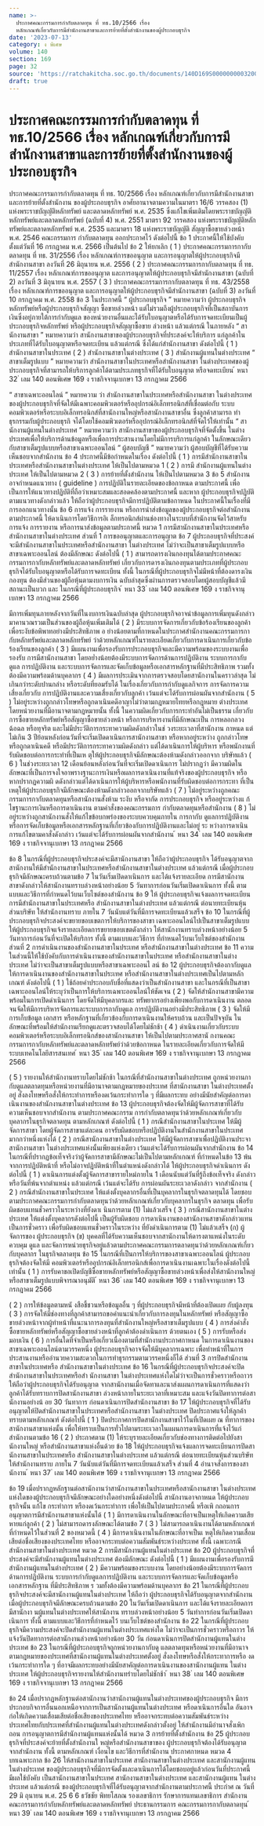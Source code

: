 ```yaml
---
name: >-
  ประกาศคณะกรรมการกำกับตลาดทุน ที่ ทธ.10/2566 เรื่อง
  หลักเกณฑ์เกี่ยวกับการมีสำนักงานสาขาและการย้ายที่ตั้งสำนักงานของผู้ประกอบธุรกิจ
date: '2023-07-13'
category: ง พิเศษ
volume: 140
section: 169
page: 32
source: 'https://ratchakitcha.soc.go.th/documents/140D169S0000000003200.pdf'
draft: true
---
```


# ประกาศคณะกรรมการกำกับตลาดทุน ที่ ทธ.10/2566 เรื่อง หลักเกณฑ์เกี่ยวกับการมีสำนักงานสาขาและการย้ายที่ตั้งสำนักงานของผู้ประกอบธุรกิจ

ประกาศคณะกรรมการกำกับตลาดทุน ที่ ทธ. 10/2566 เรื่อง หลักเกณฑ์เกี่ยวกับการมีสำนักงานสาขา และการย้ายที่ตั้งสำนักงาน ของผู้ประกอบธุรกิจ อาศัยอานาจตามความในมาตรา 16/6 วรรคสอง (1) แห่งพระราชบัญญัติหลักทรัพย์ และตลาดหลักทรัพย์ พ.ศ. 2535 ซึ่งแก้ไขเพิ่มเติมโดยพระราชบัญญัติหลักทรัพย์และตลาดหลักทรัพย์ (ฉบับที่ 4) พ.ศ. 2551 มาตรา 92 วรรคสอง แห่งพระราชบัญญัติหลักทรัพย์และตลาดหลักทรัพย์ พ.ศ. 2535 และมาตรา 18 แห่งพระราชบัญญัติ สัญญาซื้อขายล่วงหน้า พ.ศ. 2546 คณะกรรมการ กำกับตลาดทุน ออกประกาศไว้ ดังต่อไปนี้ ข้อ 1 ประกาศนี้ให้ใช้บังคับตั้งแต่วันที่ 16 กรกฎาคม พ.ศ. 2566 เป็นต้นไป ข้อ 2 ให้ยกเลิก ( 1 ) ประกาศคณะกรรมการกากับตลาดทุน ที่ ทธ. 31/2556 เรื่อง หลักเกณฑ์การขออนุญาต และการอนุญาตให้ผู้ประกอบธุรกิจมีสำนักงานสาขา ลงวันที่ 26 มิถุนายน พ.ศ. 2556 ( 2 ) ประกาศคณะกรรมการกากับตลาดทุน ที่ ทธ. 11/2557 เรื่อง หลักเกณฑ์การขออนุญาต และการอนุญาตให้ผู้ประกอบธุรกิจมีสำนักงานสาขา (ฉบับที่ 2) ลงวันที่ 3 มิถุนายน พ.ศ. 2557 ( 3 ) ประกาศคณะกรรมการกากับตลาดทุน ที่ ทธ. 43/2558 เรื่อง หลักเกณฑ์การขออนุญาต และการอนุญาตให้ผู้ประกอบธุรกิจมีสำนักงานสาขา (ฉบับที่ 3) ลงวันที่ 10 กรกฎาคม พ.ศ. 2558 ข้อ 3 ในประกาศนี้ “ ผู้ประกอบธุรกิจ ” หมายความว่า ผู้ประกอบธุรกิจหลักทรัพย์หรือผู้ประกอบธุรกิจสัญญา ซื้อขายล่วงหน้า แต่ไม่รวมถึงผู้ประกอบธุรกิจที่เป็นสถาบันการเงินซึ่งอยู่ภายใต้การกำกับดูแล ของหน่วยงานอื่นและได้รับใบอนุญาตหรือได้รับการจดทะเบียนเป็นผู้ประกอบธุรกิจหลักทรัพย์ หรือผู้ประกอบธุรกิจสัญญาซื้อขาย ล่วงหน้า แล้วแต่กรณี ในภายหลัง “ สานักงานสาขา ” หมายความว่า สานักงานสาขาของผู้ประกอบธุรกิจที่ประสงค์จะให้บริการ แก่ลูกค้าในประเภทที่ได้รับใบอนุญาตหรือจดทะเบียน แล้วแต่กรณี ซึ่งได้แก่สำนักงานสาขา ดังต่อไปนี้ ( 1 ) สำนักงานสาขาในประเทศ ( 2 ) สำนักงานสาขาในต่างประเทศ ( 3 ) สำนักงานผู้แทนในต่างประเทศ “ สาขาเต็มรูปแบบ ” หมายความว่า สำนักงานสาขาในประเทศหรือสำนักงานสาขา ในต่างประเทศของผู้ประกอบธุรกิจที่สามารถให้บริการลูกค้าได้ตามประเภทธุรกิจที่ได้รับใบอนุญาต หรือจดทะเบียน ้ หนา 32 ่ เลม 140 ตอนพิเศษ 169 ง ราชกิจจานุเบกษา 13 กรกฎาคม 2566

“ สาขาเฉพาะออนไลน์ ” หมายความ ว่า สำนักงานสาขาในประเทศหรือสำนักงานสาขา ในต่างประเทศของผู้ประกอบธุรกิจที่จัดให้มีเฉพาะคอมพิวเตอร์หรืออุปกรณ์อิเล็กทรอนิกส์ที่เชื่อมต่อกับ ระบบคอมพิวเตอร์หรือระบบอิเล็กทรอนิกส์ที่สานักงานใหญ่หรือสานักงานสาขาอื่น ซึ่งลูกค้าสามารถ ทำธุรกรรมกับผู้ประกอบธุรกิ จได้โดยใช้คอมพิวเตอร์หรืออุปกรณ์อิเล็กทรอนิกส์ที่จัดไว้ให้เท่านั้น “ สานักงานผู้แทนในต่างประเทศ ” หมายความว่า สานักงานสาขาของผู้ประกอบธุรกิจที่จัดตั้งขึ้น ในต่างประเทศเพื่อให้บริการด้านข้อมูลหรือเพื่อการประสานงานโดยไม่มีการบริการแก่ลูกค้า ในลักษณะเดียวกับสาขาเต็มรูปแบบหรือสาขาเฉพาะออนไลน์ “ ผู้สอบบัญชี ” หมายความว่า ผู้สอบบัญชีที่ได้รับความเห็นชอบจากสำนักงาน ข้อ 4 ประกาศนี้มีข้อกำหนดในเรื่อง ดังต่อไปนี้ ( 1 ) การมีสำนักงานสาขาในประเทศหรือสำนักงานสาขาในต่างประเทศ ให้เป็นไปตามหมวด 1 ( 2 ) การมี สำนักงานผู้แทนในต่างประเทศ ให้เป็นไปตามหมวด 2 ( 3 ) การย้ายที่ตั้งสำนักงาน ให้เป็นไปตามหมวด 3 ข้อ 5 สำนักงานอาจกำหนดแนวทาง ( guideline ) การปฏิบัติในรายละเอียดของข้อกาหนด ตามประกาศนี้ เพื่อเป็นการให้แนวทางปฏิบัติที่ถือว่าเหมาะสมและสอดคล้องตามประกาศนี้ และหาก ผู้ประกอบธุรกิจปฏิบัติตามแนวทางดังกล่าวแล้ว ให้ถือว่าผู้ประกอบธุรกิจมีการปฏิบัติตามข้อกาหนด ในประกาศนี้ในเรื่องที่มีการออกแนวทางนั้น ข้อ 6 การแจ้ง การรายงาน หรือการนำส่งข้อมูลของผู้ประกอบธุรกิจต่อสำนักงาน ตามประกาศนี้ ให้ดาเนินการโดยวิธีการอิเ ล็กทรอนิกส์ผ่านช่องทางในระบบที่สำนักงานจัดไว้สาหรับการแจ้ง การรายงาน หรือการนาส่งข้อมูลตามประกาศนี้ หมวด 1 การมีสานักงานสาขาในประเทศหรือสำนักงานสาขาในต่างประเทศ ส่วนที่ 1 การขออนุญาตและการอนุญาต ข้อ 7 ผู้ประกอบธุรกิจที่ประสงค์จะมีสำนักงานสาขาในประเทศหรือสำนักงานสาขา ในต่างประเทศ ไม่ว่าจะเป็นสาขาเต็มรูปแบบหรือสาขาเฉพาะออนไลน์ ต้องมีลักษณะ ดังต่อไปนี้ ( 1 ) สามารถดารงเงินกองทุนได้ตามประกาศคณะกรรมการกากับหลักทรัพย์และตลาดหลักทรัพย์ เกี่ยวกับการดารงเงินกองทุนตามประเภทที่ผู้ประกอบธุรกิจได้รับใบอนุญาตหรือได้รับการจดทะเบียน ทั้งนี้ ในกรณีที่ผู้ประกอบธุรกิจไม่มีหน้าที่ต้องดารงเงินกองทุน ต้องมีส่วนของผู้ถือหุ้นตามงบการเงิน ฉบับล่าสุดซึ่งผ่านการตรวจสอบโดยผู้สอบบัญชีแล้วมีสถานะเป็นบวก และ ในกรณีที่ผู้ประกอบธุรกิจ ้ หนา 33 ่ เลม 140 ตอนพิเศษ 169 ง ราชกิจจานุเบกษา 13 กรกฎาคม 2566

มีการเพิ่มทุนภายหลังจากวันที่ในงบการเงินฉบับล่าสุด ผู้ประกอบธุรกิจอาจนำข้อมูลการเพิ่มทุนดังกล่าว มาคานวณรวมเป็นส่วนของผู้ถือหุ้นเพิ่มเติมได้ ( 2 ) มีระบบการจัดการเกี่ยวกับข้อร้องเรียนของลูกค้าเพื่อระงับข้อพิพาทอย่างมีประสิทธิภาพ อ ย่างน้อยตามที่กาหนดในประกาศสำนักงานคณะกรรมการกากับหลักทรัพย์และตลาดหลักทรัพย์ ว่าด้วยหลักเกณฑ์ในรายละเอียดเกี่ยวกับการดาเนินการเกี่ยวกับข้อร้องเรียนของลูกค้า ( 3 ) มีแผนงานเพื่อรองรับการประกอบธุรกิจและมีความพร้อมของระบบงานเพื่อรองรับ การมีสานักงานสาขา โดยอย่ำงน้อยต้องมีระบบการจัดการด้านการปฏิบัติงาน ระบบการกากับดูแล การปฏิบัติงาน และระบบการจัดการและจัดเก็บข้อมูลหรือเอกสารหลักฐานที่มีประสิทธิภาพ รวมทั้ง ต้องมีความพร้อมด้านบุคลากร ( 4 ) มีผลการประเมินจากการตรวจสอบโดยสานักงานในคราวล่าสุด ไม่เกินกว่าระดับปานกลำง หรือระดับที่ยอมรับได้ ในเรื่องเกี่ยวกับการกำกับดูแลกิจการ การจัดการความเสี่ยงเกี่ยวกับ การปฏิบัติงานและความเสี่ยงเกี่ยวกับลูกค้า เว้นแต่จะได้รับการผ่อนผันจากสำนักงาน ( 5 ) ไม่อยู่ระหว่างถูกกล่าวโทษหรือถูกดาเนินคดีอาญาไม่ว่าตามกฎหมายไทยหรือกฎหมาย ต่างประเทศโดยหน่วยงานที่มีอานาจตามกฎหมายนั้น ทั้งนี้ ในความผิดเกี่ยวกับการกระทำอันไม่เป็นธรรม เกี่ยวกับการซื้อขายหลักทรัพย์หรือสัญญาซื้อขายล่วงหน้า หรือการบริหารงานที่มีลักษณะเป็น การหลอกลวง ฉ้อฉล หรือทุจริต และไม่มีประวัติการกระทาความผิดดังกล่าวในช่ วงระยะเวลาที่สานักงาน กาหนด แต่ไม่เกิน 3 ปีย้อนหลังก่อนวันที่จะเริ่มเปิดดาเนินการสานักงานสาขา หรือหากอยู่ระหว่าง ถูกกล่าวโทษ หรือถูกดาเนินคดี หรือมีประวัติการกระทาความผิดดังกล่าว แต่ได้ดาเนินการให้ผู้บริหาร หรือพนักงานที่รับผิดชอบต่อการกระทำที่เป็นเห ตุให้ผู้ประกอบธุรกิจมีลักษณะต้องห้ามดังกล่าวออกจาก บริษัทแล้ว ( 6 ) ในช่วงระยะเวลา 12 เดือนย้อนหลังก่อนวันที่จะเริ่มเปิดดาเนินการ ไม่ปรากฏว่า มีความผิดในลักษณะที่เป็นการจงใจอาพรางฐานะการเงินหรือผลการดาเนินงานที่แท้จริงของผู้ประกอบธุรกิจ หรือหากปรากฏความผิ ดดังกล่าวแต่ได้ดาเนินการให้ผู้บริหารหรือพนักงานที่รับผิดชอบต่อการกระทา ที่เป็นเหตุให้ผู้ประกอบธุรกิจมีลักษณะต้องห้ามดังกล่าวออกจากบริษัทแล้ว ( 7 ) ไม่อยู่ระหว่างถูกคณะกรรมการกากับตลาดทุนหรือสานักงานสั่งห้าม ระงับ หรือจากัด การประกอบธุรกิจ หรืออยู่ระหว่างแ ก้ไขฐานะการเงินหรือการดาเนินงาน ตามคำสั่งของคณะกรรมการ กำกับตลาดทุนหรือสำนักงาน ( 8 ) ไม่อยู่ระหว่างถูกสานักงานสั่งให้แก้ไขข้อบกพร่องของระบบควบคุมภายใน การกากับ ดูแลการปฏิบัติงาน หรือการจัดเก็บข้อมูลหรือเอกสารหลักฐานที่เกี่ยวข้องกับการปฏิบัติงานและไม่อยู่ ระ หว่างการดาเนินการแก้ไขตามคาสั่งดังกล่าว เว้นแต่จะได้รับการผ่อนผันจากสำนักงาน ้ หนา 34 ่ เลม 140 ตอนพิเศษ 169 ง ราชกิจจานุเบกษา 13 กรกฎาคม 2566

ข้อ 8 ในกรณีที่ผู้ประกอบธุรกิจประสงค์จะมีสานักงานสาขา ให้ถือว่าผู้ประกอบธุรกิจ ได้รับอนุญาตจากสานักงานให้มีสำนักงานสาขาในประเทศหรือสำนักงานสาขาในต่างประเทศ แล้วแต่กรณี เมื่อผู้ประกอบธุรกิจมีลักษณะครบถ้วนตามข้อ 7 ในวันเริ่มเปิดดาเนินการ และได้แจ้งรายละเอียด การมีสานักงานสาขาดังกล่าวให้สานักงานทราบล่วงหน้าอย่างน้อย 5 วันทาการก่อนวันเริ่มเปิดดาเนินการ ทั้งนี้ ตามแบบและวิธีการที่กำหนดไว้บนเว็บไซต์ของสำนักงาน ข้อ 9 ให้ ผู้ประกอบธุรกิจแจ้งผลการจดทะเบียนการมีสำนักงานสาขาในประเทศหรือ สำนักงานสาขาในต่างประเทศ แล้วแต่กรณี ต่อนายทะเบียนหุ้นส่วนบริษัท ให้สำนักงานทราบ ภายใน 7 วันนับแต่วันที่มีการจดทะเบียนแล้วเสร็จ ข้อ 10 ในกรณีที่ผู้ประกอบธุรกิจประสงค์จะขยายขอบเขตการให้บริการของสาขา เฉพาะออนไลน์ไปเป็นสาขาเต็มรูปแบบ ให้ผู้ประกอบธุรกิจแจ้งรายละเอียดการขยายขอบเขตดังกล่าว ให้สานักงานทราบล่วงหน้าอย่างน้อย 5 วันทาการก่อนวันที่จะเปิดให้บริการ ทั้งนี้ ตามแบบและวิธีการ ที่กำหนดไว้บนเว็บไซต์ของสำนักงาน ส่วนที่ 2 การดำเนินงานของสำนักงานสาขาในประเทศ หรือสำนักงานสาขาในต่างประเทศ ข้อ 11 ความในส่วนนี้ให้ใช้บังคับกับการดำเนินงานของสำนักงานสาขาในประเทศ หรือสำนักงานสาขาในต่างประเทศ ไม่ว่าจะเป็นสาขาเต็มรูปแบบหรือสาขาเฉพาะออนไ ลน์ ข้อ 12 ผู้ประกอบธุรกิจต้องกากับดูแลให้การดาเนินงานของสำนักงานสาขาในประเทศ หรือสำนักงานสาขาในต่างประเทศเป็นไปตามหลักเกณฑ์ ดังต่อไปนี้ ( 1 ) ใช้ถ้อยคำประกอบกับชื่อที่แสดงว่าเป็นสำนักงานสาขา และในกรณีที่เป็นสาขา เฉพาะออนไลน์ให้ระบุว่าเป็นการให้บริการเฉพาะออนไลน์ให้ชัดเจน ( 2 ) จัดให้สำนักงานสาขามีความพร้อมในการเปิดดำเนินการ โดยจัดให้มีบุคลากรและ ทรัพยากรอย่างเพียงพอกับการดาเนินงาน ตลอดจนจัดให้มีการบริหารจัดการและระบบการกากับดูแล การปฏิบัติงานอย่างมีประสิทธิภาพ ( 3 ) จัดให้มีการเก็บข้อมูล เอกสาร หรือหลักฐานที่เกี่ยวข้องกับการดาเนินงานให้ครบถ้วน และเป็นปัจจุบัน ในลักษณะที่พร้อมให้สำนักงานเรียกดูและตรวจสอบได้โดยไม่ชักช้า ( 4 ) ดำเนินงานเกี่ยวกับระบบคอมพิวเตอร์หรือระบบอิเล็กทรอนิกส์ของสานักงานสาขา ให้เป็นไปตามประกาศสานั กงานคณะกรรมการกากับหลักทรัพย์และตลาดหลักทรัพย์ว่าด้วยข้อกาหนด ในรายละเอียดเกี่ยวกับการจัดให้มีระบบเทคโนโลยีสารสนเทศ ้ หนา 35 ่ เลม 140 ตอนพิเศษ 169 ง ราชกิจจานุเบกษา 13 กรกฎาคม 2566

( 5 ) รายงานให้สำนักงานทราบโดยไม่ชักช้า ในกรณีที่สำนักงานสาขาในต่างประเทศ ถูกหน่วยงานกากับดูแลตลาดทุนหรือหน่วยงานที่มีอานาจตามกฎหมายของประเทศ ที่สานักงานสาขา ในต่างประเทศตั้งอยู่ สั่งลงโทษหรือสั่งให้กระทำการหรืองดเว้นกระทำการใด ๆ ที่มีผลกระทบ อย่างมีนัยสำคัญต่อการดาเนินงานของสำนักงานสาขาในต่างประเทศ ข้อ 13 ผู้ประกอบธุรกิจต้องจัดให้มีผู้จัดการสาขาที่ได้รับความเห็นชอบจากสำนักงาน ตามประกาศคณะกรรม การกำกับตลาดทุนว่าด้วยหลักเกณฑ์เกี่ยวกับบุคลากรในธุรกิจตลาดทุน ตามหลักเกณฑ์ ดังต่อไปนี้ ( 1 ) กรณีสำนักงานสาขาในประเทศ ให้มีผู้จัดการสาขา โดยผู้จัดการสาขาแต่ละคน อาจรับผิดชอบหรือปฏิบัติงานในสำนักงานสาขาในประเทศมากกว่าหนึ่งแห่งได้ ( 2 ) กรณีสานักงานสาขาในต่างประเทศ ให้มีผู้จัดการสาขาเพื่อปฏิบัติงานประจาสานักงานสาขา ในต่างประเทศแห่งนั้นเพียงแห่งเดียว เว้นแต่จะได้รับการผ่อนผันจากสำนักงาน ข้อ 14 ในกรณีที่ปรากฏข้อเท็จจริงว่าผู้จัดการสาขามีลักษณะไม่เป็นไปตามหลักเกณฑ์ ที่กำหนดในข้อ 13 พ้น จากการปฏิบัติหน้าที่ หรือไม่อาจปฏิบัติหน้าที่ในตำแหน่งดังกล่าวได้ ให้ผู้ประกอบธุรกิจดำเนินการ ดังต่อไปนี้ ( 1 ) ดาเนินการแต่งตั้งผู้จัดการสาขารายใหม่ภายใน 1 เดือนนับแต่วันที่รู้ถึงข้อเท็จจริง ดังกล่าวหรือวันที่พ้นจากตำแหน่ง แล้วแต่กรณี เว้นแต่จะได้รับ การผ่อนผันระยะเวลาดังกล่าว จากสำนักงาน ( 2 ) กรณีสำนักงานสาขาในประเทศ ให้แต่งตั้งบุคลากรอื่นที่เป็นบุคลากรในธุรกิจตลาดทุนได้ โดยชอบตามประกาศคณะกรรมการกำกับตลาดทุนว่าด้วยหลักเกณฑ์เกี่ยวกับบุคลากรในธุรกิจ ตลาดทุน เพื่อรับผิดชอบแทนชั่วคราวในระหว่างที่ยังดาเ นินการตาม (1) ไม่แล้วเสร็จ ( 3 ) กรณีสานักงานสาขาในต่างประเทศ ให้แต่งตั้งบุคลากรดังต่อไปนี้ เป็นผู้รับผิดชอบ การดาเนินงานของสานักงานสาขาดังกล่าวแทนเป็นการชั่วคราว เพื่อรับผิดชอบแทนชั่วคราวในระหว่าง ที่ยังดำเนินการตาม (1) ไม่แล้วเสร็จ (ก) ผู้จัดการของ ผู้ประกอบธุรกิจ (ข) บุคคลที่ได้รับความเห็นชอบจากสานักงานให้ดารงตาแหน่งในระดับควบคุม ดูแล และจัดการหน่วยธุรกิจอยู่แล้วตามประกาศคณะกรรมการตลาดทุนว่าด้วยหลักเกณฑ์เกี่ยวกับบุคลากร ในธุรกิจตลาดทุน ข้อ 15 ในกรณีที่เป็นการให้บริการของสาขาเฉพาะออนไลน์ ผู้ประกอบธุรกิจต้องจัดให้มี คอมพิวเตอร์หรืออุปกรณ์อิเล็กทรอนิกส์เพื่อการดาเนินงานเฉพาะในเรื่องดังต่อไปนี้เท่านั้น ( 1 ) การรับคาขอเปิดบัญชีซื้อขายหลักทรัพย์หรือสัญญาซื้อขายล่วงหน้าเพื่อส่งให้สานักงานใหญ่ หรือสาขาเต็มรูปแบบพิจารณาอนุมัติ ้ หนา 36 ่ เลม 140 ตอนพิเศษ 169 ง ราชกิจจานุเบกษา 13 กรกฎาคม 2566

( 2 ) การให้ข้อมูลตามหนั งสือชี้ชวนหรือข้อมูลอื่น ๆ ที่ผู้ประกอบธุรกิจมีหน้าที่ต้องเปิดเผย กับผู้ลงทุน ( 3 ) การจัดให้มีช่องทางที่ลูกค้าสามารถขอคำแนะนำเกี่ยวกับการลงทุนในหลักทรัพย์ หรือสัญญาซื้อขายล่วงหน้าจากผู้ทำหน้าที่แนะนาการลงทุนที่สำนักงานใหญ่หรือสาขาเต็มรูปแบบ ( 4 ) การส่งคำสั่งซื้อขายหลักทรัพย์หรือสัญญาซื้อขายล่วงหน้าที่ลูกค้าต้องดำเนินการ ด้วยตนเอง ( 5 ) การรับหรือส่งมอบเงิน ( 6 ) การอื่นใดที่จำเป็นหรือเกี่ยวเนื่องตามที่สำนักงานประกาศกาหนด ในการดาเนินงานของสาขาเฉพาะออนไลน์ตามวรรคหนึ่ง ผู้ประกอบธุรกิจอาจจัดให้มีบุคลากรเฉพาะ เพื่อทำหน้าที่ในการประสานงานหรืออำนวยความสะดวกในการทำธุรกรรมตามวรรคหนึ่งก็ได้ ส่วนที่ 3 การปิดสำนักงานสาขาในประเทศหรือ สำนักงานสาขาในต่างประเทศ ข้อ 16 ในกรณีที่ผู้ประกอบธุรกิจประสงค์จะปิดสำนักงานสาขาในประเทศหรือสำ นักงานสาขา ในต่างประเทศแห่งใดไม่ว่าจะเป็นการชั่วคราวหรือถาวร ให้ถือว่าผู้ประกอบธุรกิจได้รับอนุญาต จากสานักงานเมื่อจัดทาและนาส่งแผนการดาเนินการที่แสดงว่าลูกค้าได้รับทราบการปิดสานักงานสาขา ล่วงหน้าภายในระยะเวลาที่เหมาะสม และแจ้งวันปิดทาการต่อสานักงานอย่างน้ อย 30 วันทาการ ก่อนดาเนินการปิดสำนักงานสาขา ข้อ 17 ให้ผู้ประกอบธุรกิจที่ได้รับอนุญาตให้ปิดสำนักงานสาขาในประเทศหรือสำนักงานสาขา ในต่างประเทศ ปิดประกาศแจ้งให้ลูกค้าทราบตามหลักเกณฑ์ ดังต่อไปนี้ ( 1 ) ปิดประกาศการปิดสานักงานสาขาไว้ในที่เปิดเผย ณ ที่ทาการของสานักงานสาขาแห่งนั้น เพื่อให้ทราบเป็นการทั่วไปตามระยะเวลาในแผนการดาเนินการที่แจ้งไว้แก่สำนักงานตามข้อ 16 ( 2 ) ประกาศตาม (1) ให้ระบุรายละเอียดเกี่ยวกับช่องทางการติดต่อไปยังสานักงานใหญ่ หรือสำนักงานสาขาแห่งอื่นด้วย ข้อ 18 ให้ผู้ประกอบธุรกิจแจ้งผลการจดทะเบียนการปิดสานักงานสาขาในประเทศหรือ สำนักงานสาขาในต่างประเทศ แล้วแต่กรณี ต่อนายทะเบียนหุ้นส่วนบริษัท ให้สำนักงานทราบ ภายใน 7 วันนับแต่วันที่มีการจดทะเบียนแล้วเสร็จ ส่วนที่ 4 อำนาจสั่งการของสานักงาน ้ หนา 37 ่ เลม 140 ตอนพิเศษ 169 ง ราชกิจจานุเบกษา 13 กรกฎาคม 2566

ข้อ 19 เมื่อปรากฏหลักฐานต่อสานักงานว่าสานักงานสาขาในประเทศหรือสานักงานสาขา ในต่างประเทศแห่งใดของผู้ประกอบธุรกิจมีลักษณะอย่างใดอย่างหนึ่งดังต่อไปนี้ สานักงานอาจกาหนด ให้ผู้ประกอบธุรกิจนั้น แก้ไข กระทำการ หรืองดเว้นกระทำการ เพื่อให้เป็นไปตามประกาศนี้ หรือเพิ กถอนการอนุญาตการมีสำนักงานสาขาแห่งนั้นได้ ( 1 ) มีการดาเนินงานในลักษณะที่อาจเป็นเหตุให้เกิดความเสียหายแก่ลูกค้า ( 2 ) ไม่สามารถดารงลักษณะได้ตามข้อ 7 ( 3 ) ไม่สามารถดาเนินงานได้ตามหลักเกณฑ์ที่กำหนดไว้ในส่วนที่ 2 ของหมวดนี้ ( 4 ) มีการดาเนินงานในลักษณะที่อาจเป็นเ หตุให้เกิดความเสื่อมเสียต่อชื่อเสียงของประเทศไทย หรืออาจกระทบต่อความสัมพันธ์ระหว่างประเทศ ทั้งนี้ เฉพาะกรณีสำนักงานสาขาในต่างประเทศ หมวด 2 การมีสานักงานผู้แทนในต่างประเทศ ข้อ 20 ผู้ประกอบธุรกิจที่ประสงค์จะมีสำนักงานผู้แทนในต่างประเทศ ต้องมีลักษณะ ดังต่อไปนี้ ( 1 ) มีแผนงานเพื่อรองรับการมีสำนักงานผู้แทนในต่างประเทศ ( 2 ) มีความพร้อมของระบบงาน โดยอย่างน้อยต้องมีระบบการจัดการด้านการปฏิบัติงาน ระบบการกำกับดูแลการปฏิบัติงาน และระบบการจัดการและจัดเก็บข้อมูลหรือเอกสารหลักฐาน ที่มีประสิทธิภาพ ร วมทั้งต้องมีความพร้อมด้านบุคลากร ข้อ 21 ในกรณีที่ผู้ประกอบธุรกิจประสงค์จะมีสานักงานผู้แทนในต่างประเทศ ให้ถือว่า ผู้ประกอบธุรกิจได้รับอนุญาตจากสำนักงานเมื่อผู้ประกอบธุรกิจมีลักษณะครบถ้วนตามข้อ 20 ในวันเริ่มเปิดดาเนินการ และได้แจ้งรายละเอียดการมีสานักงา นผู้แทนในต่างประเทศให้สานักงาน ทราบล่วงหน้าอย่างน้อย 5 วันทำการก่อนวันเริ่มเปิดดาเนินการ ทั้งนี้ ตามแบบและวิธีการที่กำหนดไว้ บนเว็บไซต์ของสำนักงาน ข้อ 22 ในกรณีที่ผู้ประกอบธุรกิจมีความประสงค์จะปิดสำนักงานผู้แทนในต่างประเทศแห่งใด ไม่ว่าจะเป็นการชั่วคราวหรือถาวร ให้แจ้งวันปิดทาการต่อสานักงานล่วงหน้าอย่างน้อย 30 วัน ก่อนดาเนินการปิดสำนักงานผู้แทนในต่างประเทศ ข้อ 23 ในกรณีที่ผู้ประกอบธุรกิจถูกหน่วยงานกากับดู แลตลาดทุนหรือหน่วยงานที่มีอานาจ ตามกฎหมายของประเทศที่สานักงานผู้แทนในต่างประเทศตั้งอยู่ สั่งลงโทษหรือสั่งให้กระทาการหรือ งดเว้นกระทำการใด ๆ ที่อาจมีผลกระทบอย่างมีนัยสาคัญต่อการดาเนินงานของสานักงานผู้แทน ในต่างประเทศ ให้ผู้ประกอบธุรกิจรายงานให้สำนักงานทรำบโดยไม่ชักช้า ้ หนา 38 ่ เลม 140 ตอนพิเศษ 169 ง ราชกิจจานุเบกษา 13 กรกฎาคม 2566

ข้อ 24 เมื่อปรากฏหลักฐานต่อสานักงานว่าสานักงานผู้แทนในต่างประเทศของผู้ประกอบธุรกิจ มีการประกอบกิจการอื่นนอกเหนือจากการเป็นสานักงานผู้แทนในต่างประเทศ หรือดาเนินการอื่นใด อันอาจก่อให้เกิดความเสื่อมเสียต่อชื่อเสียงของประเทศไทย หรืออาจกระทบต่อความสัมพันธ์ระหว่าง ประเทศไทยกับประเทศที่สำนักงานผู้แทนในต่างประเทศดังกล่าวตั้งอยู่ ให้สำนักงานมีอำนาจสั่งเพิกถอน การอนุญาตการมีสำนักงานผู้แทนแห่งนั้นได้ หมวด 3 การย้ายที่ตั้งสำนักงาน ข้อ 25 ผู้ประกอบธุรกิจที่ประสงค์จะย้ายที่ตั้งสำนักงานใ หญ่หรือสำนักงานสาขาของ ผู้ประกอบธุรกิจต้องได้รับอนุญาตจากสำนักงาน ทั้งนี้ ตามหลักเกณฑ์ เงื่อนไข และวิธีการที่สำนักงาน ประกาศกาหนด หมวด 4 บทเฉพาะกาล ข้อ 26 ให้สานักงานสาขาในประเทศ สานักงานสาขาในต่างประเทศ และสานักงานผู้แทน ในต่างประเทศ ของผู้ประกอบธุรกิจที่มีการจัดตั้งและดาเนินการได้โดยชอบอยู่แล้วก่อนวันที่ประกาศนี้ มีผลใช้บังคับ เป็นสานักงานสาขาในประเทศ สานักงานสาขาในต่างประเทศ และสานักงานผู้แทน ในต่างประเทศ แล้วแต่กรณี ของผู้ประกอบธุรกิจที่ได้รับอนุญาตจากสำนักงานตามประกาศนี้ ประกำศ ณ วันที่ 29 มิ ถุนายน พ.ศ. 25 6 6 ธวัชชัย พิทยโสภณ รองเลขาธิการ รักษาการแทนเลขาธิการ สำนักงานคณะกรรมการกำกับหลักทรัพย์และตลาดหลักทรัพย์ ประธานกรรมการ คณะกรรมการกากับตลาดทุน ้ หนา 39 ่ เลม 140 ตอนพิเศษ 169 ง ราชกิจจานุเบกษา 13 กรกฎาคม 2566
